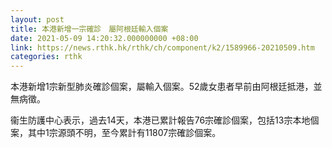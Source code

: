 ```yaml
---
layout: post
title: 本港新增一宗確診　屬阿根廷輸入個案　
date: 2021-05-09 14:20:32.000000000 +08:00
link: https://news.rthk.hk/rthk/ch/component/k2/1589966-20210509.htm
categories: rthk
---
```


本港新增1宗新型肺炎確診個案，屬輸入個案。52歲女患者早前由阿根廷抵港，並無病徵。

衞生防護中心表示，過去14天，本港已累計報告76宗確診個案，包括13宗本地個案，其中1宗源頭不明，至今累計有11807宗確診個案。
